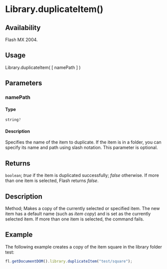 # Library.duplicateItem()

## Availability

Flash MX 2004.

## Usage

Library.duplicateItem( [ namePath ] )

## Parameters

### **namePath**

#### Type

```typescript
string?
```

#### Description

Specifies the name of the item to duplicate. If the item is in a folder, you can specify its name and path using slash notation. This parameter is optional.

## Returns

`boolean`; *true* if the item is duplicated successfully; *false* otherwise. If more than one item is selected, Flash returns *false*.

## Description

Method; Makes a copy of the currently selected or specified item. The new item has a default name (such as *item copy*) and is set as the currently selected item. If more than one item is selected, the command fails.

## Example

The following example creates a copy of the item square in the library folder test:

```javascript
fl.getDocumentDOM().library.duplicateItem("test/square");
```
